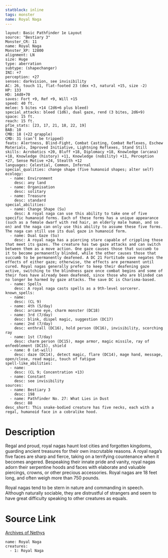 ```yaml
---
statblock: inline
tags: monster
name: Royal Naga
---
```

```statblock
layout: Basic Pathfinder 1e Layout
source: "Bestiary 3"
Monster_CR: 11
name: Royal Naga
Monster_XP: 12800
alignment: LN
size: Huge
type: aberration
subtype: (shapechanger)
INI: +7
perception: +27
senses: darkvision, see invisibility
AC: 26, touch 11, flat-footed 23 (dex +3, natural +15, size -2)
HP: 133
HD: 14d8+70
saves: Fort +9, Ref +9, Will +15
speed: 40 ft.
melee: 5 bites +14 (2d6+6 plus bleed)
special_attacks: bleed (1d6), dual gaze, rend (3 bites, 2d6+9)
space: 15 ft.
reach: 15 ft.
pf1e_stats: [23, 17, 21, 18, 22, 19]
BAB: 10
CMB: 18 (+22 grapple)
CMD: 31 (can’t be tripped)
feats: Alertness, Blind-Fight, Combat Casting, Combat Reflexes, Eschew Materials, Improved Initiative, Lightning Reflexes, Stand Still
skills: Acrobatics +20, Bluff +18, Diplomacy +18, Knowledge (arcana) +18, Knowledge (history) +11, Knowledge (nobility) +11, Perception +27, Sense Motive +24, Stealth +12
languages: Celestial, Common, Infernal
special_qualities: change shape (five humanoid shapes; alter self)
ecology:
  - name: Environment
    desc: any land
  - name: Organisation
    desc: solitary
  - name: Treasure
    desc: standard
special_abilities:
  - name: Change Shape (Su)
    desc: A royal naga can use this ability to take one of five specific humanoid forms. Each of these forms has a unique appearance (such as a female dwarf with red hair, an elderly male human, and so on) and the naga can only use this ability to assume these five forms. The naga can still use its dual gaze in humanoid form.
  - name: Dual Gaze (Su)
    desc: A royal naga has a piercing stare capable of crippling those that meet its gazes. The creature has two gaze attacks and can switch between them as a move action. One gaze causes those that succumb to it to become permanently blinded, while the other causes those that succumb to be permanently deafened. A DC 21 Fortitude save negates the effects of either gaze; otherwise, the effects are permanent until cured. Royal nagas generally prefer to keep their deafening gaze active, switching to the blindness gaze once combat begins and some of their foes have already been deafened, since those who are blinded can no longer be harmed by gaze attacks. The save DC is Charisma-based.
  - name: Spells
    desc: A royal naga casts spells as a 9th-level sorcerer.
known_spells:
  - name:
    desc: (CL 9)
  - name: 4th (5/day)
    desc: arcane eye, charm monster (DC18)
  - name: 3rd (7/day)
    desc: blink, dispel magic, suggestion (DC17)
  - name: 2nd (7/day)
    desc: enthrall (DC16), hold person (DC16), invisibility, scorching ray
  - name: 1st (7/day)
    desc: charm person (DC15), mage armor, magic missile, ray of enfeeblement (DC15), shield
  - name: 0 (at-will)
    desc: daze (DC14), detect magic, flare (DC14), mage hand, message, open/close, read magic, touch of fatigue
spell-like_abilities:
  - name:
    desc: (CL 9; Concentration +13)
  - name: Constant
    desc: see invisibility
sources:
  - name: Bestiary 3
    desc: 198
  - name: Pathfinder No. 27: What Lies in Dust
    desc: 88
desc_short: This snake-bodied creature has five necks, each with a regal, humanoid face in a cobralike hood.
```
# Description
Regal and proud, royal nagas haunt lost cities and forgotten kingdoms, guarding ancient treasures for their own inscrutable reasons. A royal naga’s five faces are sharp and fierce, taking on a terrifying countenance when it becomes angered. Bespeaking their innate pride and vanity, royal nagas adorn their serpentine hoods and faces with elaborate and valuable piercings, crowns, or other precious accessories. Royal nagas are 18 feet long, and often weigh more than 750 pounds.

Royal nagas tend to be stern in nature and commanding in speech. Although naturally sociable, they are distrustful of strangers and seem to have great difficulty speaking to other creatures as equals.
# Source Link
[Archives of Nethys](https://aonprd.com/MonsterDisplay.aspx?ItemName=Royal%20Naga)
```encounter-table
name: Royal Naga
creatures:
  - 1: Royal Naga
```

